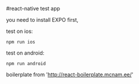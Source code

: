 #react-native test app

you need to install EXPO first,

test on ios:
```
npm run ios
```

test on android:
```
npm run android
```


boilerplate from 'http://react-boilerplate.mcnam.ee/'
